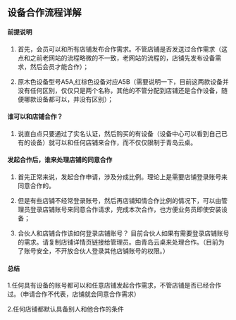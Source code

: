  ## 设备合作流程详解
 
 #### 前提说明

1. 首先，会员可以和所有店铺发布合作需求。不管店铺是否发送过合作需求（这点和之前老网站的流程略微的不一致，老网站的流程的，店铺先发布设备需求，然后会员才能合作）；

2. 原木色设备型号A5A,红棕色设备对应A5B（需要说明一下，目前这两款设备并没有任何区别，仅仅只是两个名称，其他的不管分配到店铺还是合作设备，随便哪款设备都可以，并没有区别）；

#### 谁可以和店铺合作？

1. 说直白点只要通过了实名认证，然后购买的有设备（设备中心可以看到自己已有的设备）就可以和任何店铺来合作，而不仅仅限制于青岛云桌。


#### 发起合作后，谁来处理店铺的同意合作

1. 首先正常来说，发起合作申请，涉及分成比例。理论上是需要店铺登录账号来同意合作的。

2. 但是有些店铺不经常登录账号，然后再店铺知情合作比例的情况下，可以由管理员登录店铺账号来同意合作请求，完成本次合作，也方便业务员即使安装设备；

3. 合伙人和店铺合作该如何登录店铺账号？ 目前合伙人如果有需要登录店铺账号的需求。请复制店铺详情页链接给管理员。由青岛云桌来处理合作。（目前为了账号安全，不开放合伙人登录其他店铺账号的权限。）


#### 总结

1.任何具有设备的账号都可以和任意店铺发起合作需求，不管店铺是否已经合作过。（申请合作不代表，店铺就会同意合作需求）

2.任何店铺都默认具备别人和他合作的条件

